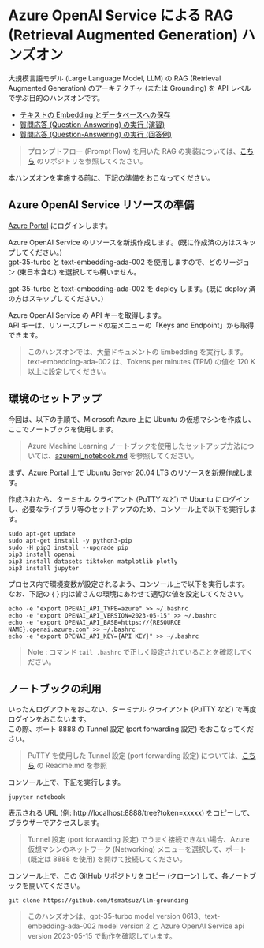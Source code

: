 # Azure OpenAI Service による RAG (Retrieval Augmented Generation) ハンズオン

大規模言語モデル (Large Language Model, LLM) の RAG (Retrieval Augmented Generation) のアーキテクチャ (または Grounding) を API レベルで学ぶ目的のハンズオンです。

- [テキストの Embedding とデータベースへの保存](./01-embedding.ipynb)
- [質問応答 (Question-Answering) の実行 (演習)](./02-practice.ipynb)
- [質問応答 (Question-Answering) の実行 (回答例)](./03-answer.ipynb)

> プロンプトフロー (Prompt Flow) を用いた RAG の実装については、[こちら](https://github.com/tsmatsuz/prompt-flow-handson) のリポジトリを参照してください。

本ハンズオンを実施する前に、下記の準備をおこなってください。

## Azure OpenAI Service リソースの準備

[Azure Portal](https://portal.azure.com) にログインします。

Azure OpenAI Service のリソースを新規作成します。(既に作成済の方はスキップしてください。)<br>
gpt-35-turbo と text-embedding-ada-002 を使用しますので、どのリージョン (東日本含む) を選択しても構いません。

gpt-35-turbo と text-embedding-ada-002 を deploy します。(既に deploy 済の方はスキップしてください。)

Azure OpenAI Service の API キーを取得します。<br>
API キーは、リソースブレードの左メニューの「Keys and Endpoint」から取得できます。

> このハンズオンでは、大量ドキュメントの Embedding を実行します。text-embedding-ada-002 は、Tokens per minutes (TPM) の値を 120 K 以上に設定してください。

## 環境のセットアップ

今回は、以下の手順で、Microsoft Azure 上に Ubuntu の仮想マシンを作成し、ここでノートブックを使用します。

> Azure Machine Learning ノートブックを使用したセットアップ方法については、[azureml_notebook.md](./azureml_notebook.md) を参照してください。

まず、[Azure Portal](https://portal.azure.com) 上で Ubuntu Server 20.04 LTS のリソースを新規作成します。

作成されたら、ターミナル クライアント (PuTTY など) で Ubuntu にログインし、必要なライブラリ等のセットアップのため、コンソール上で以下を実行します。

```
sudo apt-get update
sudo apt-get install -y python3-pip
sudo -H pip3 install --upgrade pip
pip3 install openai
pip3 install datasets tiktoken matplotlib plotly
pip3 install jupyter
```

プロセス内で環境変数が設定されるよう、コンソール上で以下を実行します。<br>
なお、下記の { } 内は皆さんの環境にあわせて適切な値を設定してください。

```
echo -e "export OPENAI_API_TYPE=azure" >> ~/.bashrc
echo -e "export OPENAI_API_VERSION=2023-05-15" >> ~/.bashrc
echo -e "export OPENAI_API_BASE=https://{RESOURCE NAME}.openai.azure.com" >> ~/.bashrc
echo -e "export OPENAI_API_KEY={API KEY}" >> ~/.bashrc
```

> Note : コマンド ```tail .bashrc``` で正しく設定されていることを確認してください。

## ノートブックの利用

いったんログアウトをおこない、ターミナル クライアント (PuTTY など) で再度ログインをおこないます。<br>
この際、ポート 8888 の Tunnel 設定 (port forwarding 設定) をおこなってください。

> PuTTY を使用した Tunnel 設定 (port forwarding 設定) については、[こちら](https://github.com/tsmatz/azureml-tutorial) の Readme.md を参照

コンソール上で、下記を実行します。

```
jupyter notebook
```

表示される URL (例: http://localhost:8888/tree?token=xxxxx) をコピーして、ブラウザーでアクセスします。

> Tunnel 設定 (port forwarding 設定) でうまく接続できない場合、Azure 仮想マシンのネットワーク (Networking) メニューを選択して、ポート (既定は 8888 を使用) を開けて接続してください。

コンソール上で、この GitHub リポジトリをコピー (クローン) して、各ノートブックを開いてください。

```
git clone https://github.com/tsmatsuz/llm-grounding
```

> このハンズオンは、gpt-35-turbo model version 0613、text-embedding-ada-002 model version 2 と Azure OpenAI Service api version 2023-05-15 で動作を確認しています。
